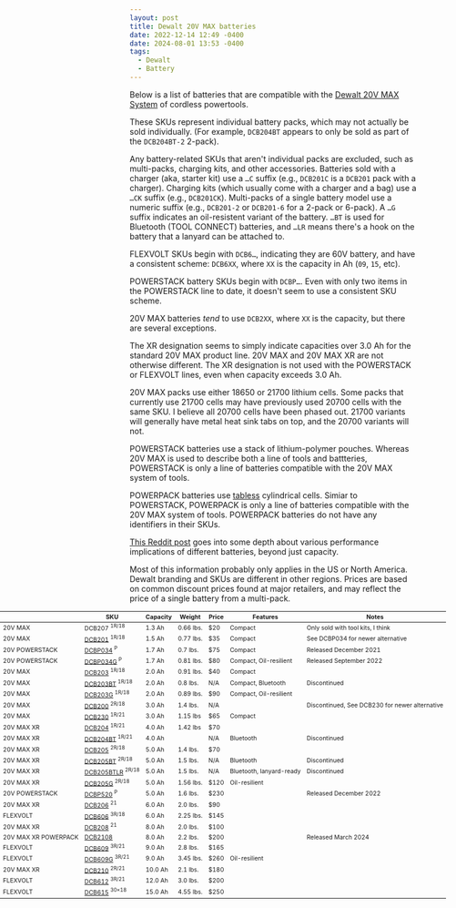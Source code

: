 ```yaml
---
layout: post
title: Dewalt 20V MAX batteries
date: 2022-12-14 12:49 -0400
date: 2024-08-01 13:53 -0400
tags:
  - Dewalt
  - Battery
---
```


Below is a list of batteries that are compatible with the [Dewalt 20V MAX System](https://www.dewalt.com/systems/cordless-platforms/20v) of cordless powertools.

These SKUs represent individual battery packs, which may not actually be sold individually. (For example, `DCB204BT` appears to only be sold as part of the `DCB204BT-2` 2-pack).

Any battery-related SKUs that aren't individual packs are excluded, such as multi-packs, charging kits, and other accessories. Batteries sold with a charger (aka, starter kit) use a `…C` suffix (e.g., `DCB201C` is a `DCB201` pack with a charger). Charging kits (which usually come with a charger and a bag) use a `…CK` suffix (e.g., `DCB201CK`). Multi-packs of a single battery model use a numeric suffix (e.g., `DCB201-2` or `DCB201-6` for a 2-pack or 6-pack). A `…G` suffix indicates an oil-resistent variant of the battery. `…BT` is used for Bluetooth (TOOL CONNECT) batteries, and `…LR` means there's a hook on the battery that a lanyard can be attached to.

FLEXVOLT SKUs begin with `DCB6…`, indicating they are 60V battery, and have a consistent scheme: `DCB6XX`, where `XX` is the capacity in Ah (`09`, `15`, etc).

POWERSTACK battery SKUs begin with `DCBP…`. Even with only two items in the POWERSTACK line to date, it doesn't seem to use a consistent SKU scheme.

20V MAX batteries _tend_ to use `DCB2XX`, where `XX` is the capacity, but there are several exceptions.

The XR designation seems to simply indicate capacities over 3.0 Ah for the standard 20V MAX product line. 20V MAX and 20V MAX XR are not otherwise different. The XR designation is not used with the POWERSTACK or FLEXVOLT lines, even when capacity exceeds 3.0 Ah.

20V MAX packs use either 18650 or 21700 lithium cells. Some packs that currently use 21700 cells may have previously used 20700 cells with the same SKU. I believe all 20700 cells have been phased out. 21700 variants will generally have metal heat sink tabs on top, and the 20700 variants will not.

POWERSTACK batteries use a stack of lithium-polymer pouches. Whereas 20V MAX is used to describe both a line of tools and battteries, POWERSTACK is only a line of batteries compatible with the 20V MAX system of tools.

POWERPACK batteries use [tabless](https://www.bosch-professional.com/gb/en/procore18vplus/) cylindrical cells. Simiar to POWERSTACK, POWERPACK is only a line of batteries compatible with the 20V MAX system of tools. POWERPACK batteries do not have any identifiers in their SKUs.

[This Reddit post](https://www.reddit.com/r/Dewalt/comments/pdq0i8/tiers_of_batteries_for_your_20v_tools/) goes into some depth about various performance implications of different batteries, beyond just capacity.

Most of this information probably only applies in the US or North America. Dewalt branding and SKUs are different in other regions. Prices are based on common discount prices found at major retailers, and may reflect the price of a single battery from a multi-pack.

<table style="font-size: 75%; width: 100vw; margin-left: 50%; transform: translateX(-50%);">
	<thead>
		<tr>
			<th></th>
			<th>SKU</th>
			<th>Capacity</th>
			<th>Weight</th>
			<th>Price</th>
			<th>Features</th>
			<th>Notes</th>
		</tr>
	</thead>
	<tbody>
		<tr>
			<td>20V MAX</td>
			<td>
				DCB207
				<sup>1R/18</sup>
			</td>
			<td>1.3 Ah</td>
			<td>0.66 lbs.</td>
			<td>$20</td>
			<td>Compact</td>
			<td>Only sold with tool kits, I think</td>
		</tr>
		<tr>
			<td>20V MAX</td>
			<td>
				<a href="https://www.dewalt.com/product/dcb201/20v-max-15ah-compact-battery">DCB201</a>
				<sup>1R/18</sup>
			</td>
			<td>1.5 Ah</td>
			<td>0.77 lbs.</td>
			<td>$35</td>
			<td>Compact</td>
			<td>See DCBP034 for newer alternative</td>
		</tr>
		<tr>
			<td>20V POWERSTACK</td>
			<td>
				<a href="https://www.dewalt.com/product/dcbp034/20v-max-dewalt-powerstacktm-compact-battery">DCBP034</a>
				<sup>P</sup>
			</td>
			<td>1.7 Ah</td>
			<td>0.7 lbs.</td>
			<td>$75</td>
			<td>Compact</td>
			<td>Released December 2021</td>
		</tr>
		<tr>
			<td>20V POWERSTACK</td>
			<td>
				<a href="https://www.dewalt.com/product/dcbp034g/dewalt-powerstack-20v-max-oil-resistant-compact-battery">DCBP034G</a>
				<sup>P</sup>
			</td>
			<td>1.7 Ah</td>
			<td>0.81 lbs.</td>
			<td>$80</td>
			<td>Compact, Oil-resilient</td>
			<td>Released September 2022</td>
		</tr>
		<tr>
			<td>20V MAX</td>
			<td>
				<a href="https://www.dewalt.com/product/dcb203/20v-max-compact-lithium-ion-battery-pack">DCB203</a>
				<sup>1R/18</sup>
			</td>
			<td>2.0 Ah</td>
			<td>0.91 lbs.</td>
			<td>$40</td>
			<td>Compact</td>
			<td></td>
		</tr>
		<tr>
			<td>20V MAX</td>
			<td>
				<a href="https://www.dewalt.com/product/dcb203bt/20v-max-tool-connecttm-2ah-battery">DCB203BT</a>
				<sup>1R/18</sup>
			</td>
			<td>2.0 Ah</td>
			<td>0.8 lbs.</td>
			<td>N/A</td>
			<td>Compact, Bluetooth</td>
			<td>Discontinued</td>
		</tr>
		<tr>
			<td>20V MAX</td>
			<td>
				<a href="https://www.dewalt.com/product/dcb203g/20v-max-oil-resistant-20ah-battery">DCB203G</a>
				<sup>1R/18</sup>
			</td>
			<td>2.0 Ah</td>
			<td>0.89 lbs.</td>
			<td>$90</td>
			<td>Compact, Oil-resilient</td>
			<td></td>
		</tr>
		<tr>
			<td>20V MAX</td>
			<td>
				<a href="https://www.dewalt.com/product/dcb200/20v-max-3ah-battery">DCB200</a>
				<sup>2R/18</sup>
			</td>
			<td>3.0 Ah</td>
			<td>1.4 lbs.</td>
			<td>N/A</td>
			<td></td>
			<td>Discontinued, See DCB230 for newer alternative</td>
		</tr>
		<tr>
			<td>20V MAX</td>
			<td>
				<a href="https://www.dewalt.com/product/dcb230/20v-max-compact-3ah-battery">DCB230</a>
				<sup>1R/21</sup>
			</td>
			<td>3.0 Ah</td>
			<td>1.15 lbs</td>
			<td>$65</td>
			<td>Compact</td>
			<td></td>
		</tr>
		<tr>
			<td>20V MAX XR</td>
			<td>
				<a href="https://www.dewalt.com/product/dcb204-2/20v-max-xrr-battery-2-pk">DCB204</a>
				<sup>1R/21</sup>
			</td>
			<td>4.0 Ah</td>
			<td>1.42 lbs</td>
			<td>$70</td>
			<td></td>
			<td></td>
		</tr>
		<tr>
			<td>20V MAX XR</td>
			<td>
				<a href="https://www.dewalt.com/product/dcb204bt-2/20v-max-xr-lithium-ion-battery-bluetooth-2-pk">DCB204BT</a>
				<sup>1R/21</sup>
			</td>
			<td>4.0 Ah</td>
			<td></td>
			<td>N/A</td>
			<td>Bluetooth</td>
			<td>Discontinued</td>
		</tr>
		<tr>
			<td>20V MAX XR</td>
			<td>
				<a href="https://www.dewalt.com/product/dcb205/20v-max-xrr-5ah-battery">DCB205</a>
				<sup>2R/18</sup>
			</td>
			<td>5.0 Ah</td>
			<td>1.4 lbs.</td>
			<td>$70</td>
			<td></td>
			<td></td>
		</tr>
		<tr>
			<td>20V MAX XR</td>
			<td>
				<a href="https://www.dewalt.com/product/dcb205bt/20v-max-tool-connecttm-5ah-battery">DCB205BT</a>
				<sup>2R/18</sup>
			</td>
			<td>5.0 Ah</td>
			<td>1.5 lbs.</td>
			<td>N/A</td>
			<td>Bluetooth</td>
			<td>Discontinued</td>
		</tr>
		<tr>
			<td>20V MAX XR</td>
			<td>
				<a href="https://www.dewalt.com/product/dcb205btlr/20v-max-5ah-bt-battery-lanyard-ready">DCB205BTLR</a>
				<sup>2R/18</sup>
			</td>
			<td>5.0 Ah</td>
			<td>1.5 lbs.</td>
			<td>N/A</td>
			<td>Bluetooth, lanyard-ready</td>
			<td>Discontinued</td>
		</tr>
		<tr>
			<td>20V MAX XR</td>
			<td>
				<a href="https://www.dewalt.com/product/dcb205g/20v-max-oil-resistant-50ah-battery">DCB205G</a>
				<sup>2R/18</sup>
			</td>
			<td>5.0 Ah</td>
			<td>1.56 lbs.</td>
			<td>$120</td>
			<td>Oil-resilient</td>
			<td></td>
		</tr>
		<tr>
			<td>20V POWERSTACK</td>
			<td>
				<a href="https://www.dewalt.com/product/dcbp520/20v-max-dewalt-powerstacktm-50-ah-battery">DCBP520</a>
				<sup>P</sup>
			</td>
			<td>5.0 Ah</td>
			<td>1.6 lbs.</td>
			<td>$230</td>
			<td></td>
			<td>Released December 2022</td>
		</tr>
		<tr>
			<td>20V MAX XR</td>
			<td>
				<a href="https://www.dewalt.com/product/dcb206/20v-max-xrr-6ah-battery">DCB206</a>
				<sup>21</sup>
			</td>
			<td>6.0 Ah</td>
			<td>2.0 lbs.</td>
			<td>$90</td>
			<td></td>
			<td></td>
		</tr>
		<tr>
			<td>FLEXVOLT</td>
			<td>
				<a href="https://www.dewalt.com/product/dcb606/flexvoltr-2060v-max-battery-pack-60ah-2-pk">DCB606</a>
				<sup>3R/18</sup>
			</td>
			<td>6.0 Ah</td>
			<td>2.25 lbs.</td>
			<td>$145</td>
			<td></td>
			<td></td>
		</tr>
		<tr>
			<td>20V MAX XR</td>
			<td>
				<a href="https://www.dewalt.com/product/dcb208/20v-max-xrr-8ah-battery">DCB208</a>
				<sup>21</sup>
			</td>
			<td>8.0 Ah</td>
			<td>2.0 lbs.</td>
			<td>$100</td>
			<td></td>
			<td></td>
		</tr>
		<tr>
			<td>20V MAX XR POWERPACK</td>
			<td>
				<a href="https://www.dewalt.com/product/dcb2108/20v-max-xr-powerpack-8-ah-battery">DCB2108</a>
			</td>
			<td>8.0 Ah</td>
			<td>2.2 lbs.</td>
			<td>$200</td>
			<td></td>
			<td>Released March 2024</td>
		</tr>
		<tr>
			<td>FLEXVOLT</td>
			<td>
				<a href="https://www.dewalt.com/product/dcb609/20v60v-max-flexvolt-90ah-battery">DCB609</a>
				<sup>3R/21</sup>
			</td>
			<td>9.0 Ah</td>
			<td>2.8 lbs.</td>
			<td>$165</td>
			<td></td>
			<td></td>
		</tr>
		<tr>
			<td>FLEXVOLT</td>
			<td>
				<a href="https://www.dewalt.com/product/dcb609g/20v60v-max-flexvoltr-oil-resistant-90ah-battery">DCB609G</a>
				<sup>3R/21</sup>
			</td>
			<td>9.0 Ah</td>
			<td>3.45 lbs.</td>
			<td>$260</td>
			<td>Oil-resilient</td>
			<td></td>
		</tr>
		<tr>
			<td>20V MAX XR</td>
			<td>
				<a href="https://www.dewalt.com/product/dcb210/20v-max-xrr-100ah-lithium-ion-battery">DCB210</a>
				<sup>2R/21</sup>
			</td>
			<td>10.0 Ah</td>
			<td>2.1 lbs.</td>
			<td>$180</td>
			<td></td>
			<td></td>
		</tr>
		<tr>
			<td>FLEXVOLT</td>
			<td>
				<a href="https://www.dewalt.com/product/dcb612/flexvoltr-20v60v-max-120-ah-battery">DCB612</a>
				<sup>3R/21</sup>
			</td>
			<td>12.0 Ah</td>
			<td>3.0 lbs.</td>
			<td>$200</td>
			<td></td>
			<td></td>
		</tr>
		<tr>
			<td>FLEXVOLT</td>
			<td>
				<a href="https://www.dewalt.com/product/dcb615/dewalt-flexvoltr-20v60v-max-150ah-battery">DCB615</a>
				<sup>30×18</sup>
			</td>
			<td>15.0 Ah</td>
			<td>4.55 lbs.</td>
			<td>$250</td>
			<td></td>
			<td></td>
		</tr>
	</tbody>
</table>
